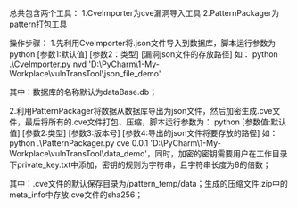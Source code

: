 总共包含两个工具：
1.CveImporter为cve漏洞导入工具
2.PatternPackager为pattern打包工具

操作步骤：
1.先利用CveImporter将.json文件导入到数据库，脚本运行参数为
python [参数1:默认值] [参数2：类型] [漏洞json文件的存放路径]
如： python .\CveImporter.py nvd 'D:\\PyCharm\\1-My-Workplace\\vulnTransTool\\json_file_demo'

其中：数据库的名称默认为dataBase.db；

2.利用PatternPackager将数据从数据库导出为json文件，然后加密生成.cve文件，最后将所有的.cve文件打包、压缩，脚本运行参数为：
python [参数值:默认值] [参数2:类型] [参数3:版本号] [参数4:导出的json文件将要存放的路径]
如：python .\PatternPackager.py cve 0.0.1 'D:\\PyCharm\\1-My-Workplace\\vulnTransTool\\data_demo'，同时，加密的密钥需要用户在工作目录下private_key.txt中添加，密钥的规则为字符串，且字符串长度为8的倍数；

其中：.cve文件的默认保存目录为/pattern_temp/data；生成的压缩文件.zip中的meta_info中存放.cve文件的sha256；
          

